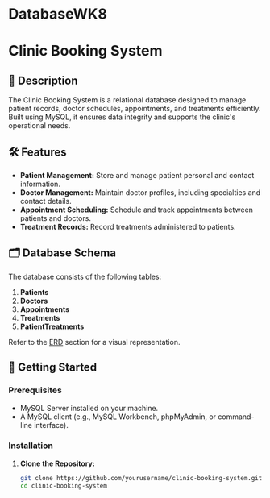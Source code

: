 # DatabaseWK8

# Clinic Booking System

## 📖 Description

The Clinic Booking System is a relational database designed to manage patient records, doctor schedules, appointments, and treatments efficiently. Built using MySQL, it ensures data integrity and supports the clinic's operational needs.

## 🛠️ Features

- **Patient Management:** Store and manage patient personal and contact information.
- **Doctor Management:** Maintain doctor profiles, including specialties and contact details.
- **Appointment Scheduling:** Schedule and track appointments between patients and doctors.
- **Treatment Records:** Record treatments administered to patients.

## 🗂️ Database Schema

The database consists of the following tables:

1. **Patients**
2. **Doctors**
3. **Appointments**
4. **Treatments**
5. **PatientTreatments**

Refer to the [ERD](#entity-relationship-diagram) section for a visual representation.

## 🚀 Getting Started

### Prerequisites

- MySQL Server installed on your machine.
- A MySQL client (e.g., MySQL Workbench, phpMyAdmin, or command-line interface).

### Installation

1. **Clone the Repository:**

   ```bash
   git clone https://github.com/yourusername/clinic-booking-system.git
   cd clinic-booking-system
